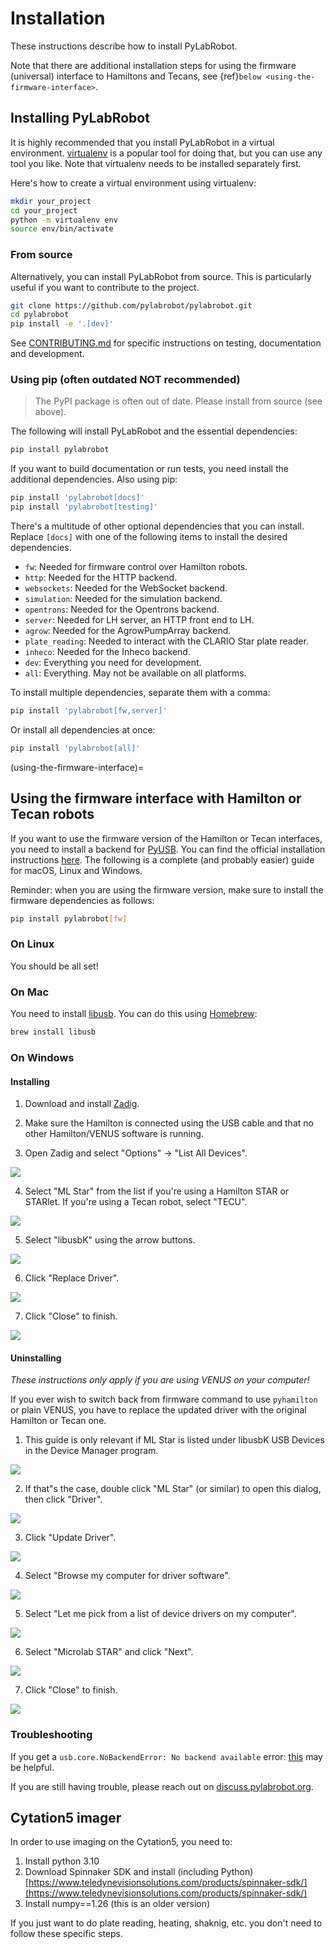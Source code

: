 # Installation

These instructions describe how to install PyLabRobot.

Note that there are additional installation steps for using the firmware (universal) interface to Hamiltons and Tecans, see {ref}`below <using-the-firmware-interface>`.

## Installing PyLabRobot

It is highly recommended that you install PyLabRobot in a virtual environment. [virtualenv](https://virtualenv.pypa.io/en/latest/) is a popular tool for doing that, but you can use any tool you like. Note that virtualenv needs to be installed separately first.

Here's how to create a virtual environment using virtualenv:

```bash
mkdir your_project
cd your_project
python -m virtualenv env
source env/bin/activate
```

### From source

Alternatively, you can install PyLabRobot from source. This is particularly useful if you want to contribute to the project.

```bash
git clone https://github.com/pylabrobot/pylabrobot.git
cd pylabrobot
pip install -e '.[dev]'
```

See [CONTRIBUTING.md](/contributor_guide/contributing) for specific instructions on testing, documentation and development.

### Using pip (often outdated NOT recommended)

> The PyPI package is often out of date. Please install from source (see above).

The following will install PyLabRobot and the essential dependencies:

```bash
pip install pylabrobot
```

If you want to build documentation or run tests, you need install the additional
dependencies. Also using pip:

```bash
pip install 'pylabrobot[docs]'
pip install 'pylabrobot[testing]'
```

There's a multitude of other optional dependencies that you can install. Replace `[docs]` with one of the following items to install the desired dependencies.

- `fw`: Needed for firmware control over Hamilton robots.
- `http`: Needed for the HTTP backend.
- `websockets`: Needed for the WebSocket backend.
- `simulation`: Needed for the simulation backend.
- `opentrons`: Needed for the Opentrons backend.
- `server`: Needed for LH server, an HTTP front end to LH.
- `agrow`: Needed for the AgrowPumpArray backend.
- `plate_reading`: Needed to interact with the CLARIO Star plate reader.
- `inheco`: Needed for the Inheco backend.
- `dev`: Everything you need for development.
- `all`: Everything. May not be available on all platforms.

To install multiple dependencies, separate them with a comma:

```bash
pip install 'pylabrobot[fw,server]'
```

Or install all dependencies at once:

```bash
pip install 'pylabrobot[all]'
```

(using-the-firmware-interface)=

## Using the firmware interface with Hamilton or Tecan robots

If you want to use the firmware version of the Hamilton or Tecan interfaces, you need to install a backend for [PyUSB](https://github.com/pyusb/pyusb/). You can find the official installation instructions [here](https://github.com/pyusb/pyusb#requirements-and-platform-support). The following is a complete (and probably easier) guide for macOS, Linux and Windows.

Reminder: when you are using the firmware version, make sure to install the firmware dependencies as follows:

```bash
pip install pylabrobot[fw]
```

### On Linux

You should be all set!

### On Mac

You need to install [libusb](https://libusb.info/). You can do this using [Homebrew](https://brew.sh/):

```bash
brew install libusb
```

### On Windows

#### Installing

1. Download and install [Zadig](https://zadig.akeo.ie).

2. Make sure the Hamilton is connected using the USB cable and that no other Hamilton/VENUS software is running.

3. Open Zadig and select "Options" -> "List All Devices".

![](/user_guide/img/installation/install-1.png)

4. Select "ML Star" from the list if you're using a Hamilton STAR or STARlet. If you're using a Tecan robot, select "TECU".

![](/user_guide/img/installation/install-2.png)

5. Select "libusbK" using the arrow buttons.

![](/user_guide/img/installation/install-3.png)

6. Click "Replace Driver".

![](/user_guide/img/installation/install-4.png)

7. Click "Close" to finish.

![](/user_guide/img/installation/install-5.png)

#### Uninstalling

_These instructions only apply if you are using VENUS on your computer!_

If you ever wish to switch back from firmware command to use `pyhamilton` or plain VENUS, you have to replace the updated driver with the original Hamilton or Tecan one.

1. This guide is only relevant if ML Star is listed under libusbK USB Devices in the Device Manager program.

![](/user_guide/img/installation/uninstall-1.png)

2. If that"s the case, double click "ML Star" (or similar) to open this dialog, then click "Driver".

![](/user_guide/img/installation/uninstall-2.png)

3. Click "Update Driver".

![](/user_guide/img/installation/uninstall-3.png)

4. Select "Browse my computer for driver software".

![](/user_guide/img/installation/uninstall-4.png)

5. Select "Let me pick from a list of device drivers on my computer".

![](/user_guide/img/installation/uninstall-5.png)

6. Select "Microlab STAR" and click "Next".

![](/user_guide/img/installation/uninstall-6.png)

7. Click "Close" to finish.

![](/user_guide/img/installation/uninstall-7.png)

### Troubleshooting

If you get a `usb.core.NoBackendError: No backend available` error: [this](https://github.com/pyusb/pyusb/blob/master/docs/faq.rst#how-do-i-fix-no-backend-available-errors) may be helpful.

If you are still having trouble, please reach out on [discuss.pylabrobot.org](https://discuss.pylabrobot.org).

## Cytation5 imager

In order to use imaging on the Cytation5, you need to:

1. Install python 3.10
2. Download Spinnaker SDK and install (including Python) [https://www.teledynevisionsolutions.com/products/spinnaker-sdk/](https://www.teledynevisionsolutions.com/products/spinnaker-sdk/)
3. Install numpy==1.26 (this is an older version)

If you just want to do plate reading, heating, shaknig, etc. you don't need to follow these specific steps.
